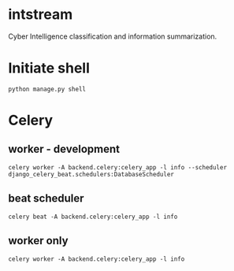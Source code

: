 # intstream

Cyber Intelligence classification and information summarization.

# Initiate shell
`python manage.py shell`

# Celery
## worker - development
`celery worker -A backend.celery:celery_app -l info --scheduler django_celery_beat.schedulers:DatabaseScheduler`

## beat scheduler 
`celery beat -A backend.celery:celery_app -l info `

## worker only
`celery worker -A backend.celery:celery_app -l info`


